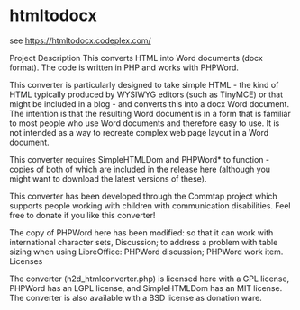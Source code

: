 # htmltodocx

see https://htmltodocx.codeplex.com/

Project Description This converts HTML into Word documents (docx format). The code is written in PHP and works with PHPWord.

This converter is particularly designed to take simple HTML - the kind of HTML typically produced by WYSIWYG editors (such as TinyMCE) or that might be included in a blog - and converts this into a docx Word document. The intention is that the resulting Word document is in a form that is familiar to most people who use Word documents and therefore easy to use. It is not intended as a way to recreate complex web page layout in a Word document.

This converter requires SimpleHTMLDom and PHPWord* to function - copies of both of which are included in the release here (although you might want to download the latest versions of these).

This converter has been developed through the Commtap project which supports people working with children with communication disabilities. Feel free to donate if you like this converter!

The copy of PHPWord here has been modified:
so that it can work with international character sets, Discussion; to address a problem with table sizing when using LibreOffice: PHPWord discussion; PHPWord work item. Licenses

The converter (h2d_htmlconverter.php) is licensed here with a GPL license, PHPWord has an LGPL license, and SimpleHTMLDom has an MIT license. The converter is also available with a BSD license as donation ware.
